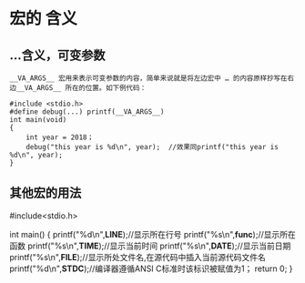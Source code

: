 # 宏的  含义

## ...含义，可变参数
    __VA_ARGS__ 宏用来表示可变参数的内容，简单来说就是将左边宏中 … 的内容原样抄写在右边__VA_ARGS__ 所在的位置。如下例代码：

    #include <stdio.h>
    #define debug(...) printf(__VA_ARGS__)
    int main(void)
    {
        int year = 2018；
        debug("this year is %d\n", year);  //效果同printf("this year is %d\n", year);
    }

## 其他宏的用法

#include<stdio.h>

int main()
{
    printf("%d\n",__LINE__);//显示所在行号
    printf("%s\n",__func__);//显示所在函数
    printf("%s\n",__TIME__);//显示当前时间
    printf("%s\n",__DATE__);//显示当前日期
    printf("%s\n",__FILE__);//显示所处文件名,在源代码中插入当前源代码文件名
    printf("%d\n",__STDC__);//编译器遵循ANSI C标准时该标识被赋值为1；
    return 0;
}
